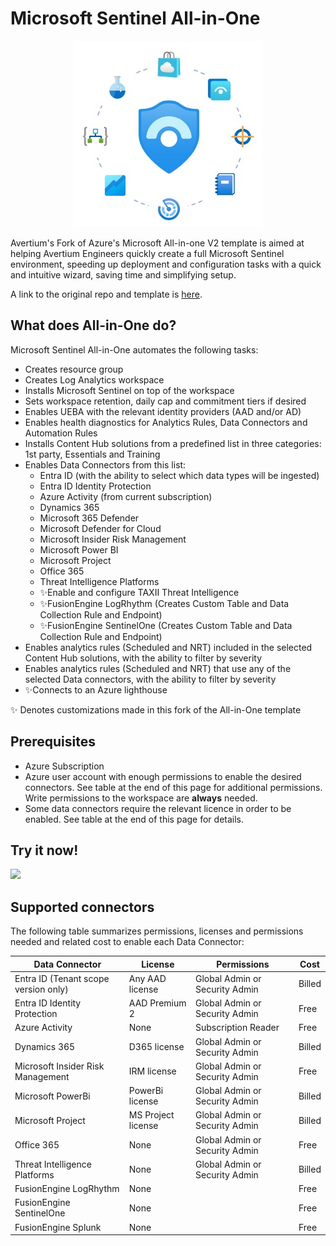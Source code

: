 # Microsoft Sentinel All-in-One

<p align="center">
<img src="./Media/Sentinel All-in-One logo.jpg?raw=true">
</p>

Avertium's Fork of Azure's Microsoft All-in-one V2 template is aimed at helping Avertium Engineers quickly create a full Microsoft Sentinel environment, speeding up deployment and configuration tasks with a quick and intuitive wizard, saving time and simplifying setup.

A link to the original repo and template is <a href="https://github.com/Azure/Azure-Sentinel/tree/master/Tools/Sentinel-All-In-One">here</a>.

## What does All-in-One do?

Microsoft Sentinel All-in-One automates the following tasks:

- Creates resource group
- Creates Log Analytics workspace
- Installs Microsoft Sentinel on top of the workspace
- Sets workspace retention, daily cap and commitment tiers if desired
- Enables UEBA with the relevant identity providers (AAD and/or AD)
- Enables health diagnostics for Analytics Rules, Data Connectors and Automation Rules
- Installs Content Hub solutions from a predefined list in three categories: 1st party, Essentials and Training
- Enables Data Connectors from this list:
    + Entra ID (with the ability to select which data types will be ingested)
    + Entra ID Identity Protection
    + Azure Activity (from current subscription)
    + Dynamics 365
    + Microsoft 365 Defender
    + Microsoft Defender for Cloud
    + Microsoft Insider Risk Management
    + Microsoft Power BI
    + Microsoft Project
    + Office 365
    + Threat Intelligence Platforms
    + ✨Enable and configure TAXII Threat Intelligence
    + ✨FusionEngine LogRhythm (Creates Custom Table and Data Collection Rule and Endpoint)
    + ✨FusionEngine SentinelOne (Creates Custom Table and Data Collection Rule and Endpoint)
- Enables analytics rules (Scheduled and NRT) included in the selected Content Hub solutions, with the ability to filter by severity
- Enables analytics rules (Scheduled and NRT) that use any of the selected Data connectors, with the ability to filter by severity
- ✨Connects to an Azure lighthouse

✨ Denotes customizations made in this fork of the All-in-One template

## Prerequisites

- Azure Subscription
- Azure user account with enough permissions to enable the desired connectors. See table at the end of this page for additional permissions. Write permissions to the workspace are **always** needed.
- Some data connectors require the relevant licence in order to be enabled. See table at the end of this page for details.

## Try it now!

<a href="https://portal.azure.com/#create/Microsoft.Template/uri/https%3A%2F%2Fraw.githubusercontent.com%2FAvertium%2FMoM_SentinelBootstrap%2Fmaster%2Fazuredeploy.json/createUIDefinitionUri/https%3A%2F%2Fraw.githubusercontent.com%2FAvertium%2FMoM_SentinelBootstrap%2Fmaster%2FcreateUiDefinition.json" target="_blank">
    <img src="https://aka.ms/deploytoazurebutton""/>
</a>

## Supported connectors

The following table summarizes permissions, licenses and permissions needed and related cost to enable each Data Connector:

| Data Connector                                 | License         |  Permissions                    | Cost      |
| ---------------------------------------------- | --------------- |---------------------------------|-----------|
| Entra ID (Tenant scope version only)           | Any AAD license | Global Admin or Security Admin  | Billed    |
| Entra ID Identity Protection                   | AAD Premium 2   | Global Admin or Security Admin  | Free      |
| Azure Activity                                 | None            | Subscription Reader             | Free      |
| Dynamics 365                                   | D365 license    | Global Admin or Security Admin  | Billed    |
| Microsoft Insider Risk Management              | IRM license     | Global Admin or Security Admin  | Free      |
| Microsoft PowerBi                              | PowerBi license | Global Admin or Security Admin  | Billed    |
| Microsoft Project                              | MS Project license | Global Admin or Security Admin | Billed  |
| Office 365                                     | None            | Global Admin or Security Admin  | Free      |
| Threat Intelligence Platforms                  | None            | Global Admin or Security Admin  | Billed    |
| FusionEngine LogRhythm                         | None            |                                 | Free      |
| FusionEngine SentinelOne                       | None            |                                 | Free      |
| FusionEngine Splunk                            | None            |                                 | Free      |
